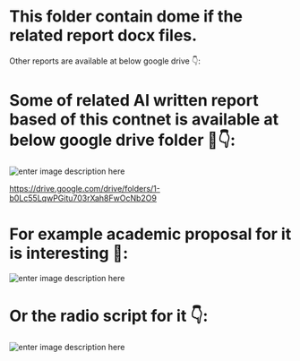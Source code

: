 # This folder contain dome if the  related report docx files.

Other reports are available at below google drive 👇:


# Some of related AI written report based of this contnet is available at below google drive folder 📁👇:

![enter image description here](https://i.sstatic.net/F0RaHrkV.jpg)

https://drive.google.com/drive/folders/1-b0Lc55LqwPGitu703rXah8FwOcNb2O9

# For example academic proposal for it is interesting 🤔:

![enter image description here](https://i.sstatic.net/OldNVSh1.jpg)

# Or the radio script for it 👇:
![enter image description here](https://i.sstatic.net/A23UnzG8.jpg)
 
